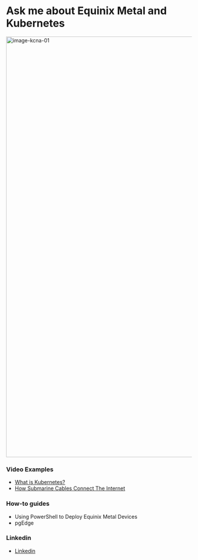 # Ask me about Equinix Metal and Kubernetes


<a href="https://www.credly.com/badges/fcf5357d-d219-48d1-9bb9-3c18e70ccfcb"><img width="1143" alt="image-kcna-01" src="https://github.com/user-attachments/assets/42633b76-62ad-49b8-8e72-1bc465f77ebb"></a>

<!-- <a href="https://www.credly.com/badges/fcf5357d-d219-48d1-9bb9-3c18e70ccfcb"><img width="1143" alt="image-kcna-01" src="https://github.com/user-attachments/assets/fd2ea1fd-299f-4b16-8d78-225f6500eab4"></a> -->


### Video Examples


- [What is Kubernetes?](https://www.youtube.com/watch?v=87FJQPorviM)
- [How Submarine Cables Connect The Internet](https://www.youtube.com/watch?v=pCiFMqpHR30)


### How-to guides


- Using PowerShell to Deploy Equinix Metal Devices  
- pgEdge

### Linkedin

- [Linkedin](http://linkedin.com/in/waltribeiro/)
